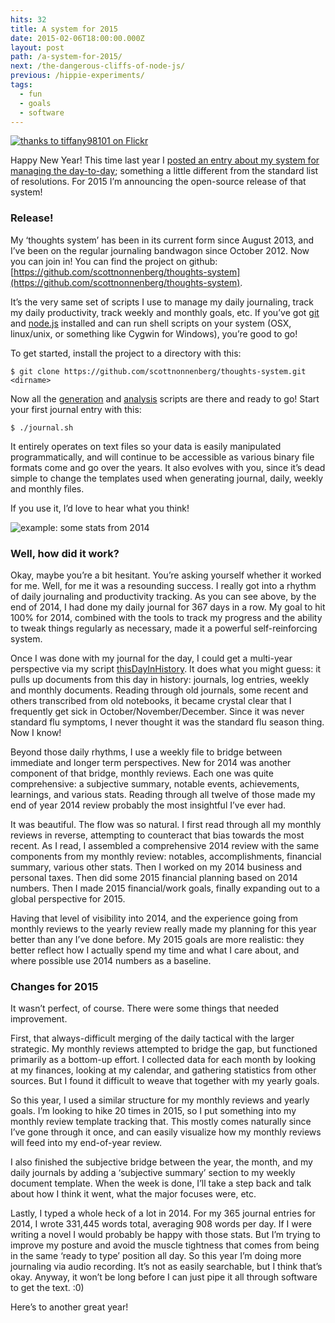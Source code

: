 ```yaml
---
hits: 32
title: A system for 2015
date: 2015-02-06T18:00:00.000Z
layout: post
path: /a-system-for-2015/
next: /the-dangerous-cliffs-of-node-js/
previous: /hippie-experiments/
tags:
  - fun
  - goals
  - software
---
```


[![thanks to tiffany98101 on Flickr](https://static.sinap.ps/blog/2015/02_feb/new_year_s_seattle-1423271393009.jpeg)](https://www.flickr.com/photos/tiffany98101/16166715825)

Happy New Year! This time last year I [posted an entry about my system for managing the day-to-day](/resolutions-and-systems/); something a little different from the standard list of resolutions. For 2015 I’m announcing the open-source release of that system!

<div class='fold'></div>

### Release!

My ‘thoughts system’ has been in its current form since August 2013, and I’ve been on the regular journaling bandwagon since October 2012. Now you can join in! You can find the project on github: [https://github.com/scottnonnenberg/thoughts-system](https://github.com/scottnonnenberg/thoughts-system).

It’s the very same set of scripts I use to manage my daily journaling, track my daily productivity, track weekly and monthly goals, etc. If you’ve got [git](http://git-scm.com/downloads) and [node.js](http://nodejs.org/) installed and can run shell scripts on your system (OSX, linux/unix, or something like Cygwin for Windows), you’re good to go!

To get started, install the project to a directory with this:

	$ git clone https://github.com/scottnonnenberg/thoughts-system.git <dirname>

Now all the [generation](https://github.com/scottnonnenberg/thoughts-system#generation-scripts) and [analysis](https://github.com/scottnonnenberg/thoughts-system#analysis-scripts) scripts are there and ready to go! Start your first journal entry with this:

	$ ./journal.sh

It entirely operates on text files so your data is easily manipulated programmatically, and will continue to be accessible as various binary file formats come and go over the years. It also evolves with you, since it’s dead simple to change the templates used when generating journal, daily, weekly and monthly files.

If you use it, I’d love to hear what you think!

![example: some stats from 2014](https://static.sinap.ps/blog/2015/02_feb/journal_streaks-1423271728195.png)

### Well, how did it work?

Okay, maybe you’re a bit hesitant. You’re asking yourself whether it worked for me. Well, for me it was a resounding success. I really got into a rhythm of daily journaling and productivity tracking. As you can see above, by the end of 2014, I had done my daily journal for 367 days in a row. My goal to hit 100% for 2014, combined with the tools to track my progress and the ability to tweak things regularly as necessary, made it a powerful self-reinforcing system.

Once I was done with my journal for the day, I could get a multi-year perspective via my script [thisDayInHistory](https://github.com/scottnonnenberg/thoughts-system/blob/master/thisDayInHistory). It does what you might guess: it pulls up documents from this day in history: journals, log entries, weekly and monthly documents. Reading through old journals, some recent and others transcribed from old notebooks, it became crystal clear that I frequently get sick in October/November/December. Since it was never standard flu symptoms, I never thought it was the standard flu season thing. Now I know!

Beyond those daily rhythms, I use a weekly file to bridge between immediate and longer term perspectives. New for 2014 was another component of that bridge, monthly reviews. Each one was quite comprehensive: a subjective summary, notable events, achievements, learnings, and various stats. Reading through all twelve of those made my end of year 2014 review probably the most insightful I’ve ever had.

It was beautiful. The flow was so natural. I first read through all my monthly reviews in reverse, attempting to counteract that bias towards the most recent. As I read, I assembled a comprehensive 2014 review with the same components from my monthly review: notables, accomplishments, financial summary, various other stats. Then I worked on my 2014 business and personal taxes. Then did some 2015 financial planning based on 2014 numbers. Then I made 2015 financial/work goals, finally expanding out to a global perspective for 2015.

Having that level of visibility into 2014, and the experience going from monthly reviews to the yearly review really made my planning for this year better than any I’ve done before. My 2015 goals are more realistic: they better reflect how I actually spend my time and what I care about, and where possible use 2014 numbers as a baseline.

### Changes for 2015

It wasn’t perfect, of course. There were some things that needed improvement.

First, that always-difficult merging of the daily tactical with the larger strategic. My monthly reviews attempted to bridge the gap, but functioned primarily as a bottom-up effort. I collected data for each month by looking at my finances, looking at my calendar, and gathering statistics from other sources. But I found it difficult to weave that together with my yearly goals.

So this year, I used a similar structure for my monthly reviews and yearly goals. I’m looking to hike 20 times in 2015, so I put something into my monthly review template tracking that. This mostly comes naturally since I’ve gone through it once, and can easily visualize how my monthly reviews will feed into my end-of-year review.

I also finished the subjective bridge between the year, the month, and my daily journals by adding a ‘subjective summary’ section to my weekly document template. When the week is done, I’ll take a step back and talk about how I think it went, what the major focuses were, etc.

Lastly, I typed a whole heck of a lot in 2014. For my 365 journal entries for 2014, I wrote 331,445 words total, averaging 908 words per day. If I were writing a novel I would probably be happy with those stats. But I’m trying to improve my posture and avoid the muscle tightness that comes from being in the same ‘ready to type’ position all day. So this year I’m doing more journaling via audio recording. It’s not as easily searchable, but I think that’s okay. Anyway, it won’t be long before I can just pipe it all through software to get the text. :0)

Here’s to another great year!

